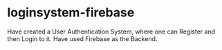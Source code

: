 # loginsystem-firebase
Have created a User Authentication System, where one can Register and then Login to it. Have used Firebase as the Backend.
